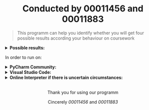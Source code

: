 <h1 align="center">Conducted by <b>00011456</b> and <b>00011883</b></h1>

> This programm can help you identify whether you will get four possible results
> according your behaviour on coursework

<details>
<summary> <b>Possible results:</b> </summary>

        1. Full mark
        2. Minus 10 marks from overall, but not below 40
        3. Deferral reassesment
        4. Mark = 0

</details>

<p>In order to run on:</p>
<details>
<summary> <b>PyCharm Community:</b> </summary>
  
        Create a project and use the following shortcut 
        > Shift + F10

</details>

<details>
  <summary> <b>Visual Studio Code:</b> </summary>

        Open integrated terminal and type
        > py main.py

        or

        Use Run Code button in the text editor title menu

</details>
    
<details>
  <summary> <b>Online Interpreter if there is uncertain circumstances:</b> </summary>

        Open the following link on your browser
        https://replit.com/languages/python3

        Copy and paste the code in main.py to Replit's IDE and use Run button

</details>

<br />
<p align="center">Thank you for using our programm</p>
<p align="center">Cincerely <em>00011456</em> and <em>00011883</em></p>
